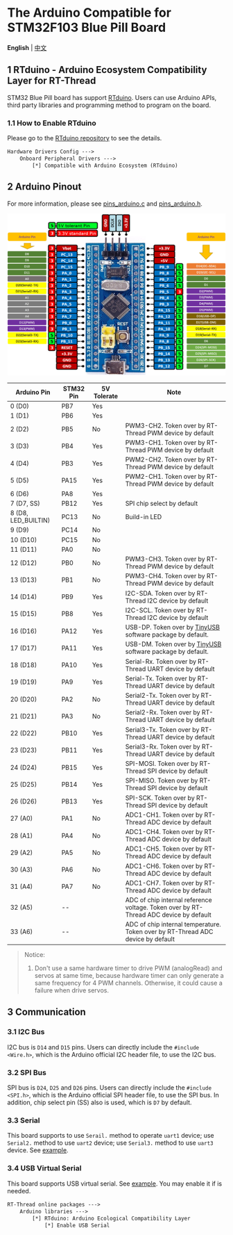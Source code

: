 # The Arduino Compatible for STM32F103 Blue Pill Board

**English** | [中文](README_zh.md)

## 1 RTduino - Arduino Ecosystem Compatibility Layer for RT-Thread

STM32 Blue Pill board has support [RTduino](https://github.com/RTduino/RTduino). Users can use Arduino APIs, third party libraries and programming method to program on the board.

### 1.1 How to Enable RTduino

Please go to the [RTduino repository](https://github.com/RTduino/RTduino) to see the details.

```Kconfig
Hardware Drivers Config --->
    Onboard Peripheral Drivers --->
        [*] Compatible with Arduino Ecosystem (RTduino)
```

## 2 Arduino Pinout

For more information, please see [pins_arduino.c](pins_arduino.c) and [pins_arduino.h](pins_arduino.h).

![blue-pill-f103-pinout](blue-pill-f103-pinout.jpg)

| Arduino Pin         | STM32 Pin | 5V Tolerate | Note                                                                                                        |
| ------------------- | --------- | ----------- | ----------------------------------------------------------------------------------------------------------- |
| 0 (D0)              | PB7       | Yes         |                                                                                                             |
| 1 (D1)              | PB6       | Yes         |                                                                                                             |
| 2 (D2)              | PB5       | No          | PWM3-CH2. Token over by RT-Thread PWM device by default                                                     |
| 3 (D3)              | PB4       | Yes         | PWM3-CH1. Token over by RT-Thread PWM device by default                                                     |
| 4 (D4)              | PB3       | Yes         | PWM2-CH2. Token over by RT-Thread PWM device by default                                                     |
| 5 (D5)              | PA15      | Yes         | PWM2-CH1. Token over by RT-Thread PWM device by default                                                     |
| 6 (D6)              | PA8       | Yes         |                                                                                                             |
| 7 (D7, SS)          | PB12      | Yes         | SPI chip select by default                                                                                  |
| 8 (D8, LED_BUILTIN) | PC13      | No          | Build-in LED                                                                                                |
| 9 (D9)              | PC14      | No          |                                                                                                             |
| 10 (D10)            | PC15      | No          |                                                                                                             |
| 11 (D11)            | PA0       | No          |                                                                                                             |
| 12 (D12)            | PB0       | No          | PWM3-CH3. Token over by RT-Thread PWM device by default                                                     |
| 13 (D13)            | PB1       | No          | PWM3-CH4. Token over by RT-Thread PWM device by default                                                     |
| 14 (D14)            | PB9       | Yes         | I2C-SDA. Token over by RT-Thread I2C device by default                                                      |
| 15 (D15)            | PB8       | Yes         | I2C-SCL. Token over by RT-Thread I2C device by default                                                      |
| 16 (D16)            | PA12      | Yes         | USB-DP. Token over by [TinyUSB](https://github.com/RT-Thread-packages/tinyusb) software package by default. |
| 17 (D17)            | PA11      | Yes         | USB-DM. Token over by [TinyUSB](https://github.com/RT-Thread-packages/tinyusb) software package by default. |
| 18 (D18)            | PA10      | Yes         | Serial-Rx. Token over by RT-Thread UART device by default                                                   |
| 19 (D19)            | PA9       | Yes         | Serial-Tx. Token over by RT-Thread UART device by default                                                   |
| 20 (D20)            | PA2       | No          | Serial2-Tx. Token over by RT-Thread UART device by default                                                  |
| 21 (D21)            | PA3       | No          | Serial2-Rx. Token over by RT-Thread UART device by default                                                  |
| 22 (D22)            | PB10      | Yes         | Serial3-Tx. Token over by RT-Thread UART device by default                                                  |
| 23 (D23)            | PB11      | Yes         | Serial3-Rx. Token over by RT-Thread UART device by default                                                  |
| 24 (D24)            | PB15      | Yes         | SPI-MOSI. Token over by RT-Thread SPI device by default                                                     |
| 25 (D25)            | PB14      | Yes         | SPI-MISO. Token over by RT-Thread SPI device by default                                                     |
| 26 (D26)            | PB13      | Yes         | SPI-SCK. Token over by RT-Thread SPI device by default                                                      |
| 27 (A0)             | PA1       | No          | ADC1-CH1. Token over by RT-Thread ADC device by default                                                     |
| 28 (A1)             | PA4       | No          | ADC1-CH4. Token over by RT-Thread ADC device by default                                                     |
| 29 (A2)             | PA5       | No          | ADC1-CH5. Token over by RT-Thread ADC device by default                                                     |
| 30 (A3)             | PA6       | No          | ADC1-CH6. Token over by RT-Thread ADC device by default                                                     |
| 31 (A4)             | PA7       | No          | ADC1-CH7. Token over by RT-Thread ADC device by default                                                     |
| 32 (A5)             | --        |             | ADC of chip internal reference voltage. Token over by RT-Thread ADC device by default                       |
| 33 (A6)             | --        |             | ADC of chip internal temperature. Token over by RT-Thread ADC device by default                             |

> Notice:
> 
> 1. Don't use a same hardware timer to drive PWM (analogRead) and servos at same time, because hardware timer can only generate a same frequency for 4 PWM channels. Otherwise, it could cause a failure when drive servos.

## 3 Communication

### 3.1 I2C Bus

I2C bus is `D14` and `D15` pins. Users can directly include the `#include <Wire.h>`, which is the Arduino official I2C header file, to use the I2C bus.

### 3.2 SPI Bus

SPI bus is `D24`, `D25` and `D26` pins. Users can directly include the `#include <SPI.h>`, which is the Arduino official SPI header file, to use the SPI bus. In addition, chip select pin (SS) also is used, which is `D7` by default.

### 3.3 Serial

This board supports to use `Serail.` method to operate `uart1` device; use `Serial2.` method to use `uart2` device; use `Serial3.` method to use `uart3` device. See [example](https://github.com/RTduino/RTduino/blob/master/examples/Basic/helloworld.cpp).

### 3.4 USB Virtual Serial

This board supports USB virtual serial. See [example](https://github.com/RTduino/RTduino/tree/master/examples/USBSerial). You may enable it if is needed.

```Kconfig
RT-Thread online packages --->
    Arduino libraries --->
        [*] RTduino: Arduino Ecological Compatibility Layer
            [*] Enable USB Serial
```
